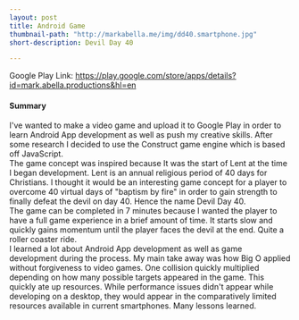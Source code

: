 ```yaml
---
layout: post
title: Android Game
thumbnail-path: "http://markabella.me/img/dd40.smartphone.jpg"
short-description: Devil Day 40

---
```


Google Play Link: <a href="https://play.google.com/store/apps/details?id=mark.abella.productions&hl=en">https://play.google.com/store/apps/details?id=mark.abella.productions&hl=en</a> <br>
<h4>Summary</h4>
I've wanted to make a video game and upload it to Google Play in order to learn Android App development as well as push my creative skills. After some research I decided to use the Construct game engine which is based off JavaScript.
<br>
The game concept was inspired because It was the start of Lent at the time I began development. Lent is an annual religious period of 40 days for Christians. I thought it would be an interesting game concept for a player to overcome 40 virtual days of "baptism by fire" in order to gain strength to finally defeat the devil on day 40. Hence the name Devil Day 40. 
<br>
The game can be completed in 7 minutes because I wanted the player to have a full game experience in a brief amount of time. It starts slow and quickly gains momentum until the player faces the devil at the end. Quite a roller coaster ride.
<br>
I learned a lot about Android App development as well as game development during the process. My main take away was how Big O applied without forgiveness to video games. One collision quickly multiplied depending on how many possible targets appeared in the game. This quickly ate up resources. While performance issues didn't appear while developing on a desktop, they would appear in the comparatively limited resources available in current smartphones. Many lessons learned.
